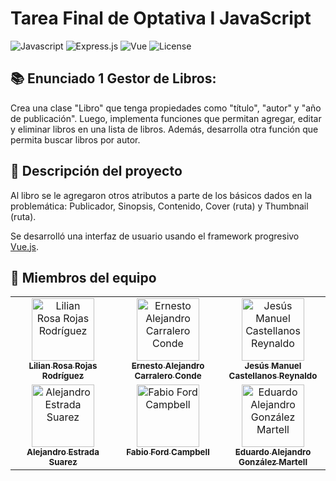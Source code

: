 # Tarea Final de Optativa I JavaScript

![Javascript](https://img.shields.io/badge/-JavaScript-35495E?style=for-the-badge&logo=javascript)
![Express.js](https://img.shields.io/badge/express.js-%23404d59.svg?style=for-the-badge&logo=express&logoColor=%2361DAFB)
![Vue](https://img.shields.io/badge/Vue.js-35495E?style=for-the-badge&logo=vuedotjs&logoColor=4FC08D)
![License](https://img.shields.io/badge/MIT-e63caa?style=for-the-badge&label=License&labelColor=35495E)

## 📚 Enunciado 1 Gestor de Libros:

Crea una clase "Libro" que tenga propiedades como "título", "autor" y "año de publicación".
Luego, implementa funciones que permitan agregar, editar y eliminar libros en una lista de
libros. Además, desarrolla otra función que permita buscar libros por autor.

## 📙 Descripción del proyecto

Al libro se le agregaron otros atributos a parte de los básicos dados en la problemática: Publicador, Sinopsis, Contenido, Cover (ruta) y Thumbnail (ruta).

Se desarrolló una interfaz de usuario usando el framework progresivo [Vue.js](https://es.vuejs.org/).
     
## 👥 Miembros del equipo

<table>
    <tbody>
        <tr>
            <td align="center" valign="top" width="32.28%"><a href="https://github.com/LilyRosa"><img src="https://avatars.githubusercontent.com/u/135471998?v=3?s=100" width="100px;" alt="Lilian Rosa Rojas Rodríguez"/><br /><sub><b>Lilian Rosa Rojas Rodríguez</b></sub></a><br/> </td>
            <td align="center" valign="top" width="32.28%"><a href="https://github.com/Acce117"><img src="https://avatars.githubusercontent.com/u/105556788?v=3?s=100" width="100px;" alt="Ernesto Alejandro Carralero Conde"/><br /><sub><b>Ernesto Alejandro Carralero Conde</b></sub></a><br/> </td>
            <td align="center" valign="top" width="32.28%"><a href="https://github.com/jezeus17"><img src="https://avatars.githubusercontent.com/u/116925902?v=3?s=100" width="100px;" alt="Jesús Manuel Castellanos Reynaldo"/><br /><sub><b>Jesús Manuel Castellanos Reynaldo</b></sub></a><br/> </td>
        </tr>
        <tr>
            <td align="center" valign="top" width="32.28%"><a href="https://github.com/alejandroES10"><img src="https://avatars.githubusercontent.com/u/135449712?v=3?s=100" width="100px;" alt="Alejandro Estrada Suarez"/><br /><sub><b>Alejandro Estrada Suarez</b></sub></a><br/> </td>
            <td align="center" valign="top" width="32.28%"><a href="https://github.com/NeoUroboros"><img src="https://avatars.githubusercontent.com/u/126987083?v=3?s=100" width="100px;" alt="Fabio Ford Campbell"/><br /><sub><b>Fabio Ford Campbell</b></sub></a><br/> </td>
            <td align="center" valign="top" width="32.28%"><a href="https://github.com/EduardoProfe666"><img src="https://avatars.githubusercontent.com/u/119138695?v=3?s=100" width="100px;" alt="Eduardo Alejandro González Martell"/><br /><sub><b>Eduardo Alejandro González Martell</b></sub></a><br/> </td>
        </tr>
    </tbody>
</table>
